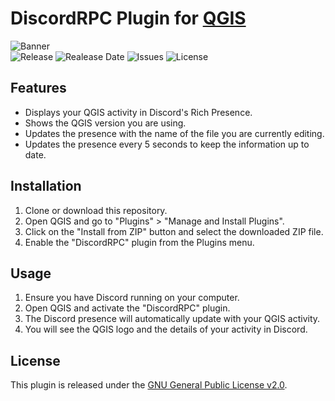 # DiscordRPC Plugin for [QGIS](https://github.com/qgis/QGIS)
![Banner](https://github.com/Ryse93/DiscordRPC-Plugin-for-QGIS/assets/69793084/c7c66d65-b802-44d7-b89f-69a508b02219)
<br>
![Release](https://img.shields.io/github/v/release/Ryse93/DiscordRPC-Plugin-for-QGIS?style=for-the-badge)
![Realease Date](https://img.shields.io/github/release-date/Ryse93/DiscordRPC-Plugin-for-QGIS?style=for-the-badge)
![Issues](https://img.shields.io/github/issues/Ryse93/DiscordRPC-Plugin-for-QGIS?style=for-the-badge)
![License](https://img.shields.io/github/license/Ryse93/DiscordRPC-Plugin-for-QGIS?style=for-the-badge)
## Features

- Displays your QGIS activity in Discord's Rich Presence.
- Shows the QGIS version you are using.
- Updates the presence with the name of the file you are currently editing.
- Updates the presence every 5 seconds to keep the information up to date.

## Installation

1. Clone or download this repository.
2. Open QGIS and go to "Plugins" > "Manage and Install Plugins".
3. Click on the "Install from ZIP" button and select the downloaded ZIP file.
4. Enable the "DiscordRPC" plugin from the Plugins menu.

## Usage

1. Ensure you have Discord running on your computer.
2. Open QGIS and activate the "DiscordRPC" plugin.
3. The Discord presence will automatically update with your QGIS activity.
4. You will see the QGIS logo and the details of your activity in Discord.

## License

This plugin is released under the [GNU General Public License v2.0](LICENSE).
